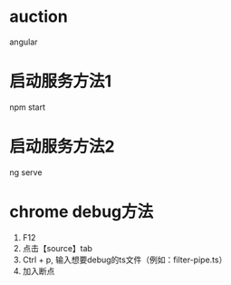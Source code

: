 # auction
 angular
# 启动服务方法1
 npm start
# 启动服务方法2
 ng serve
# chrome debug方法
 1. F12
 2. 点击【source】tab
 3. Ctrl + p, 输入想要debug的ts文件（例如：filter-pipe.ts）
 4. 加入断点
